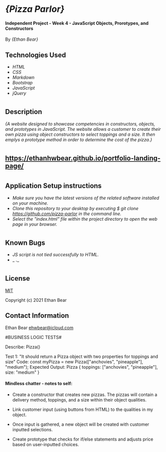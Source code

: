 # _{Pizza Parlor}_

#### Independent Project - Week 4 - JavaScript Objects, Prorotypes, and Constructors

 By *{Ethan Bear}*

## Technologies Used

* _HTML_
* _CSS_
* _Markdown_
* _Bootstrap_
* _JavaScript_
* _jQuery_

#

## Description

_{A website designed to showcase competencies in constructors, objects, and prototypes in JavaScript. The website allows a customer to create their own pizza using object constructors to select toppings and a size. It then emplys a prototype method in order to determine the cost of the pizza.}_

#

## https://ethanhwbear.github.io/portfolio-landing-page/

#

## Application Setup instructions

* _Make sure you have the latest versions of the related software installed on your machine._
* _Clone this repository to your desktop by executing $ git clone https://github.com/pizza-parlor in the command line._
* _Select the "index.html" file within the project directory to open the web page in your browser._

#

## Known Bugs

* _JS script is not tied successfully to HTML._
* _ ._

#

## License

[MIT](https://en.wikipedia.org/wiki/MIT_License)

Copyright (c) 2021 Ethan Bear

## Contact Information

Ethan Bear <a href="mailto:ehwbear@icloud.com">ehwbear@icloud.com</a>

#BUSINESS LOGIC TESTS#

Describe: Pizza()

Test 1: "It should return a Pizza object with two properties for toppings and size"
Code: const myPizza = new Pizza(["anchovies", "pineapple"], "medium");
Expected Output: Pizza { toppings: ["anchovies", "pineapple"], size: "medium" }

#### Mindless chatter - notes to self:

- Create a constructor that creates new pizzas. The pizzas will contain a delivery method, toppings, and a size within their object qualities.

- Link customer input (using buttons from HTML) to the qualities in my object.

- Once input is gathered, a new object will be created with customer inputted selections.

- Create prototype that checks for if/else statements and adjusts price based on user-inputted choices.

